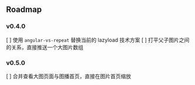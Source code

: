## Roadmap

### v0.4.0
[ ] 使用 `angular-vs-repeat` 替换当前的 lazyload 技术方案
[ ] 打平父子图片之间的关系，直接推送一个大图片数组

### v0.5.0
[ ] 合并查看大图页面与图播首页，直接在图片首页缩放